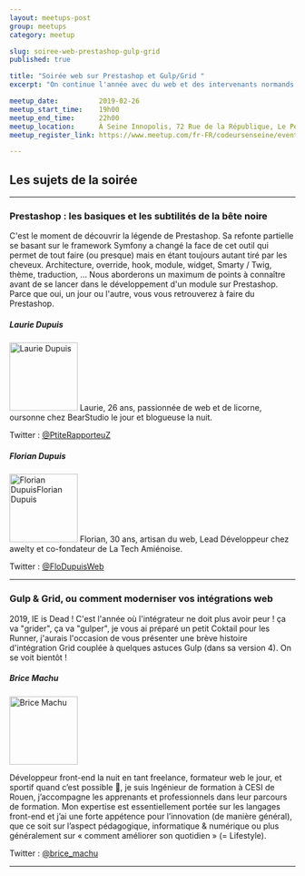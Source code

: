 ```yaml
---
layout: meetups-post
group: meetups
category: meetup

slug: soiree-web-prestashop-gulp-grid
published: true

title: "Soirée web sur Prestashop et Gulp/Grid "
excerpt: "On continue l'année avec du web et des intervenants normands et picards!"

meetup_date:          2019-02-26
meetup_start_time:    19h00
meetup_end_time:      22h00
meetup_location:      À Seine Innopolis, 72 Rue de la République, Le Petit Quevilly
meetup_register_link: https://www.meetup.com/fr-FR/codeursenseine/events/259086085/

---
```


## Les sujets de la soirée

---

### Prestashop : les basiques et les subtilités de la bête noire

C'est le moment de découvrir la légende de Prestashop. Sa refonte partielle se basant sur le framework Symfony a changé la face de cet outil qui permet de tout faire (ou presque) mais en étant toujours autant tiré par les cheveux. Architecture, override, hook, module, widget, Smarty / Twig, thème, traduction, ... Nous aborderons un maximum de points à connaître avant de se lancer dans le développement d'un module sur Prestashop. Parce que oui, un jour ou l'autre, vous vous retrouverez à faire du Prestashop.

##### Laurie Dupuis

<img src="/images/meetups/speakers/lauriedupuis.jpg" alt="Laurie Dupuis" width="120" class="alignleft" />
Laurie, 26 ans, passionnée de web et de licorne, oursonne chez BearStudio le jour et blogueuse la nuit.

Twitter : [@PtiteRapporteuZ](https://twitter.com/PtiteRapporteuZ)

##### Florian Dupuis

<img src="/images/meetups/speakers/floriandupuis.jpg" alt="Florian DupuisFlorian Dupuis" width="120" class="alignleft" />
Florian, 30 ans, artisan du web, Lead Développeur chez awelty et co-fondateur de La Tech Amiénoise.

Twitter : [@FloDupuisWeb](https://twitter.com/FloDupuisWeb)

---

### Gulp & Grid, ou comment moderniser vos intégrations web

2019, IE is Dead ! C'est l'année où l'intégrateur ne doit plus avoir peur ! ça va "grider", ça va "gulper", je vous ai préparé un petit Coktail pour les Runner, j'aurais l'occasion de vous présenter une brève histoire d'intégration Grid couplée à quelques astuces Gulp (dans sa version 4). On se voit bientôt !

##### Brice Machu

<img src="/images/meetups/speakers/bricemachu.jpg" alt="Brice Machu" width="120" class="alignleft" />

Développeur front-end la nuit en tant freelance, formateur web le jour, et sportif quand c’est possible :slightly_smiling_face:, je suis Ingénieur de formation à CESI de Rouen, j’accompagne les apprenants et professionnels dans leur parcours de formation. Mon expertise est essentiellement portée sur les langages front-end et j’ai une forte appétence pour l’innovation (de manière général), que ce soit sur l’aspect pédagogique, informatique & numérique ou plus généralement sur « comment améliorer son quotidien » (= Lifestyle).

Twitter : [@brice_machu](https://twitter.com/brice_machu)

---
